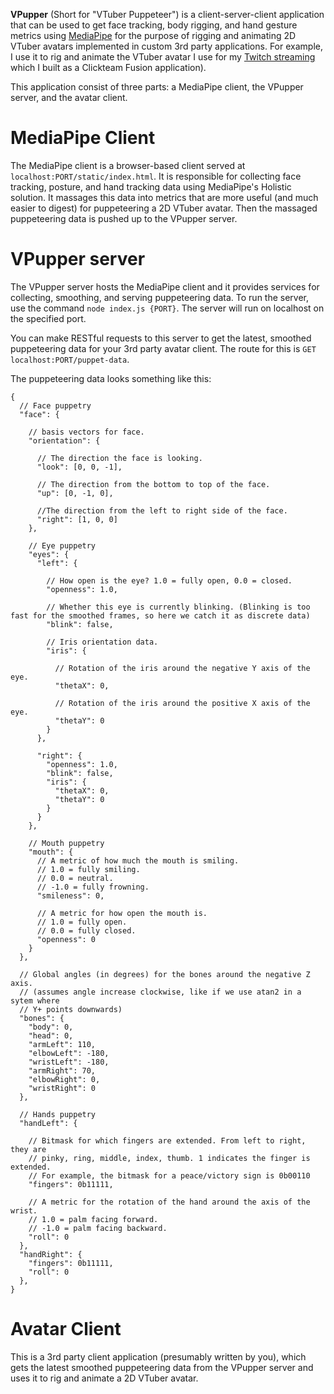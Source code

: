 **VPupper** (Short for "VTuber Puppeteer") is a client-server-client application
that can be used to get face tracking, body rigging, and hand gesture metrics
using [MediaPipe](https://google.github.io/mediapipe/) for the purpose of rigging
and animating 2D VTuber avatars implemented in custom 3rd party applications.
For example, I use it to rig and animate the VTuber avatar I use for my [Twitch streaming](https://www.twitch.tv/cazrasl)
which I built as a Clickteam Fusion application).

This application consist of three parts: a MediaPipe client, the VPupper server, and the avatar client.

# MediaPipe Client
The MediaPipe client is a browser-based client served at `localhost:PORT/static/index.html`.
It is responsible for collecting face tracking, posture, and hand tracking data
using MediaPipe's Holistic solution. It massages this data into metrics that
are more useful (and much easier to digest) for puppeteering a 2D VTuber avatar.
Then the massaged puppeteering data is pushed up to the VPupper server.

# VPupper server
The VPupper server hosts the MediaPipe client and it provides services for
collecting, smoothing, and serving puppeteering data. To run the server, use
the command `node index.js {PORT}`. The server will run on localhost on the
specified port.

You can make RESTful requests to this server to get the latest, smoothed
puppeteering data for your 3rd party avatar client. The route for this is
`GET localhost:PORT/puppet-data`.

The puppeteering data looks something like this:
```
{
  // Face puppetry
  "face": {

    // basis vectors for face.
    "orientation": {

      // The direction the face is looking.
      "look": [0, 0, -1],

      // The direction from the bottom to top of the face.
      "up": [0, -1, 0],

      //The direction from the left to right side of the face.
      "right": [1, 0, 0]
    },

    // Eye puppetry
    "eyes": {
      "left": {

        // How open is the eye? 1.0 = fully open, 0.0 = closed.
        "openness": 1.0,

        // Whether this eye is currently blinking. (Blinking is too fast for the smoothed frames, so here we catch it as discrete data)
        "blink": false,

        // Iris orientation data.
        "iris": {

          // Rotation of the iris around the negative Y axis of the eye.
          "thetaX": 0,

          // Rotation of the iris around the positive X axis of the eye.
          "thetaY": 0
        }
      },

      "right": {
        "openness": 1.0,
        "blink": false,
        "iris": {
          "thetaX": 0,
          "thetaY": 0
        }
      }
    },

    // Mouth puppetry
    "mouth": {
      // A metric of how much the mouth is smiling.
      // 1.0 = fully smiling.
      // 0.0 = neutral.
      // -1.0 = fully frowning.
      "smileness": 0,

      // A metric for how open the mouth is.
      // 1.0 = fully open.
      // 0.0 = fully closed.
      "openness": 0
    }
  },

  // Global angles (in degrees) for the bones around the negative Z axis.
  // (assumes angle increase clockwise, like if we use atan2 in a sytem where
  // Y+ points downwards)
  "bones": {
    "body": 0,
    "head": 0,
    "armLeft": 110,
    "elbowLeft": -180,
    "wristLeft": -180,
    "armRight": 70,
    "elbowRight": 0,
    "wristRight": 0
  },

  // Hands puppetry
  "handLeft": {

    // Bitmask for which fingers are extended. From left to right, they are
    // pinky, ring, middle, index, thumb. 1 indicates the finger is extended.
    // For example, the bitmask for a peace/victory sign is 0b00110
    "fingers": 0b11111,

    // A metric for the rotation of the hand around the axis of the wrist.
    // 1.0 = palm facing forward.
    // -1.0 = palm facing backward.
    "roll": 0
  },
  "handRight": {
    "fingers": 0b11111,
    "roll": 0
  },
}
```

# Avatar Client
This is a 3rd party client application (presumably written by you), which
gets the latest smoothed puppeteering data from the VPupper server and uses it
to rig and animate a 2D VTuber avatar.
